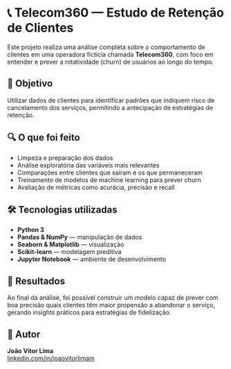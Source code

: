 # 📞 Telecom360 — Estudo de Retenção de Clientes

Este projeto realiza uma análise completa sobre o comportamento de clientes em uma operadora fictícia chamada **Telecom360**, com foco em entender e prever a rotatividade (churn) de usuários ao longo do tempo.

## 🎯 Objetivo

Utilizar dados de clientes para identificar padrões que indiquem risco de cancelamento dos serviços, permitindo a antecipação de estratégias de retenção.

## 🔍 O que foi feito

- Limpeza e preparação dos dados
- Análise exploratória das variáveis mais relevantes
- Comparações entre clientes que saíram e os que permaneceram
- Treinamento de modelos de machine learning para prever churn
- Avaliação de métricas como acurácia, precisão e recall

## 🛠️ Tecnologias utilizadas

- **Python 3**
- **Pandas & NumPy** — manipulação de dados
- **Seaborn & Matplotlib** — visualização
- **Scikit-learn** — modelagem preditiva
- **Jupyter Notebook** — ambiente de desenvolvimento

## 🧠 Resultados

Ao final da análise, foi possível construir um modelo capaz de prever com boa precisão quais clientes têm maior propensão a abandonar o serviço, gerando insights práticos para estratégias de fidelização.

## 👤 Autor

**João Vitor Lima**  
[linkedin.com/in/joaovitorlimam](https://linkedin.com/in/joaovitorlimam)

